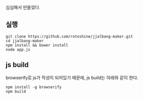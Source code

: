 심심해서 만들었다.

## 실행
```
git clone https://github.com/rotoshine/jjalbang-maker.git
cd jjalbang-maker
npm install && bower install
node app.js
```

## js build
browserify로 js가 작성이 되어있기 때문에, js build는 아래와 같이 한다.

```
npm install -g browserify
npm build
```